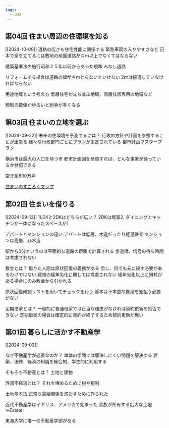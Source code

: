 ```yaml
---
tags:
  - OUJ
---
```


## 第04回 住まい周辺の住環境を知る
[[2024-10-09]]
道路の広さも住宅性能に関係する
緊急車両の入りやすさなど
日本で家を立てるには敷地の前面道路が４ｍ以上でなくてはならない

建築基準法の施行昭和２５年以前からあった規準
みなし道路

リフォームする場合は道路の幅が４ｍとらないといけない
2ｍは接道していなければならない

用途地域という考え方
低層住宅が立ち並ぶ地域、高層住居専用の地域など

規制の数値がゆるいと紛争が多くなる


## 第03回 住まいの立地を選ぶ
[[2024-09-22]]
未来の住環境を予測するには？
行政の方針や計画を参照することが出来る
様々な行政部門ごとにプランが策定されている
都市計画マスタープラン

横浜市は最大の人口を持つ市
都市計画図を参照すれば、どんな事業が待っているか参照できる

空き家800万戸

[住まいのすごろくマップ](http://news-sv.aij.or.jp/shien/s2/sugoroku/map.html)

## 第02回 住まいを借りる
[[2024-09-13]]
1LDKと2DKはどちらが広い？
2DKは居室2, ダイニングとキッチンが一体になったスペースが1

アパートとマンションの違い
アパートは低層、木造だったり軽量鉄骨
マンションは高層、非木造

駅から3分というのは平面的な道路の距離で計算される
歩道橋、信号の待ち時間は考慮されない

敷金とは？
借りた人間は原状回復の義務がある
但し、何でも元に戻す必要があるわけではない
建物の経年劣化に関しては考慮されない
経年劣化以上に損耗がある場合にのみ敷金から引かれる

原状回復確認リストを用いてチェックを行う
基本は不本意な費用を支払う必要がない

定期借家とは？
一般的に普通借家では正当な理由がなければ契約更新を拒否できない
定期借家の場合は確定的に契約が終了するため契約更新が無い

## 第01回 暮らしに活かす不動産学
[[2024-09-03]]

なぜ不動産学が必要なのか？
単体の学問では解決しにくい問題を解決する
建築、法律、経済の知識を総合的、学生的に利用する

そもそも不動産とは？
土地と建物

外部不経済とは？
それを埋めるために税や規制

土地基本法
正常な需給関係を満たすために作られた

近代不動産学はイギリス、アメリカで始まった
貴族が所有する広大な土地→Estate

東海大学に唯一の不動産学部がある



